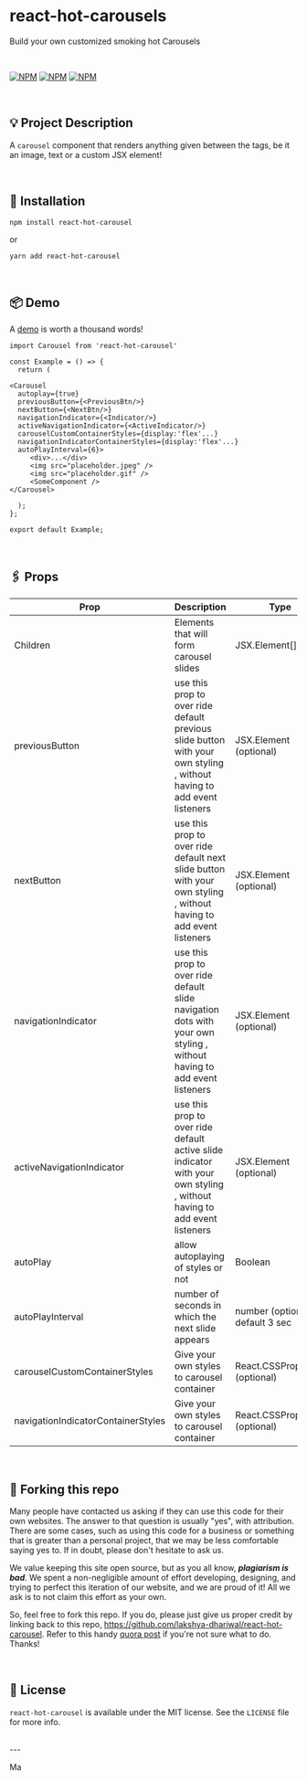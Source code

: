 # react-hot-carousels

Build your own customized smoking hot Carousels

<br />

[![NPM](https://img.shields.io/npm/v/react-hot-carousel.svg?style=for-the-badge)](https://npmjs.com/package/react-hot-carousel)
[![NPM](https://img.shields.io/github/license/lakshya-dhariwal/react-hot-carousel?style=for-the-badge)](https://npmjs.com/package/react-hot-carousel)
[![NPM](https://img.shields.io/badge/author-lakshya-dhariwal?style=for-the-badge)](https://github.com/lakshya-dhariwal)

<br />

## 💡 Project Description

A `carousel` component that renders anything given between the tags, be it an image, text or a custom JSX element!

<br />

## 🔧 Installation

```shell
npm install react-hot-carousel
```

or

```shell
yarn add react-hot-carousel
```

<br />

## 📦 Demo

A [demo](https://lakshya-dhariwal.github.io/react-hot-carousel/) is worth a thousand words!

```tsx
import Carousel from 'react-hot-carousel'

const Example = () => {
  return (

<Carousel
  autoplay={true}
  previousButton={<PreviousBtn/>}
  nextButton={<NextBtn/>}
  navigationIndicator={<Indicator/>}
  activeNavigationIndicator={<ActiveIndicator/>}
  carouselCustomContainerStyles={display:'flex'...}
  navigationIndicatorContainerStyles={display:'flex'...}
  autoPlayInterval={6}>
     <div>...</div>
     <img src="placeholder.jpeg" />
     <img src="placeholder.gif" />
     <SomeComponent />
</Carousel>

  );
};

export default Example;
```

<br />

## 🖇️ Props

| Prop                               | Description                                                                                                             | Type                            |
| ---------------------------------- | ----------------------------------------------------------------------------------------------------------------------- | ------------------------------- |
| Children                           | Elements that will form carousel slides                                                                                 | JSX.Element[]                   |
| previousButton                     | use this prop to over ride default previous slide button with your own styling , without having to add event listeners  | JSX.Element (optional)          |
| nextButton                         | use this prop to over ride default next slide button with your own styling , without having to add event listeners      | JSX.Element (optional)          |
| navigationIndicator                | use this prop to over ride default slide navigation dots with your own styling , without having to add event listeners  | JSX.Element (optional)          |
| activeNavigationIndicator          | use this prop to over ride default active slide indicator with your own styling , without having to add event listeners | JSX.Element (optional)          |
| autoPlay                           | allow autoplaying of styles or not                                                                                      | Boolean                         |
| autoPlayInterval                   | number of seconds in which the next slide appears                                                                       | number (optional) default 3 sec |
| carouselCustomContainerStyles      | Give your own styles to carousel container                                                                              | React.CSSProperties (optional)  |
| navigationIndicatorContainerStyles | Give your own styles to carousel container                                                                              | React.CSSProperties (optional)  |
<br />

## 🚨 Forking this repo

Many people have contacted us asking if they can use this code for their own websites. The answer to that question is usually "yes", with attribution. There are some cases, such as using this code for a business or something that is greater than a personal project, that we may be less comfortable saying yes to. If in doubt, please don't hesitate to ask us.

We value keeping this site open source, but as you all know, _**plagiarism is bad**_. We spent a non-negligible amount of effort developing, designing, and trying to perfect this iteration of our website, and we are proud of it! All we ask is to not claim this effort as your own.

So, feel free to fork this repo. If you do, please just give us proper credit by linking back to this repo, https://github.com/lakshya-dhariwal/react-hot-carousel. Refer to this handy [quora post](https://www.quora.com/Is-it-bad-to-copy-other-peoples-code) if you're not sure what to do. Thanks!

<br />

## 📜 License

`react-hot-carousel` is available under the MIT license. See the `LICENSE` file for more info.

<br />
---

Ma
